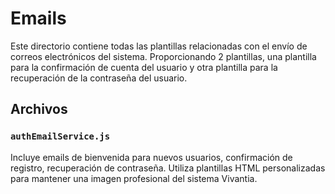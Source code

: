 # Emails

Este directorio contiene todas las plantillas relacionadas con el envío de correos electrónicos del sistema. Proporcionando 2 plantillas, una plantilla para la confirmación de cuenta del usuario y otra plantilla para la recuperación de la contraseña del usuario.

## Archivos

### `authEmailService.js`
 Incluye emails de bienvenida para nuevos usuarios, confirmación de registro, recuperación de contraseña. Utiliza plantillas HTML personalizadas para mantener una imagen profesional del sistema Vivantia.

